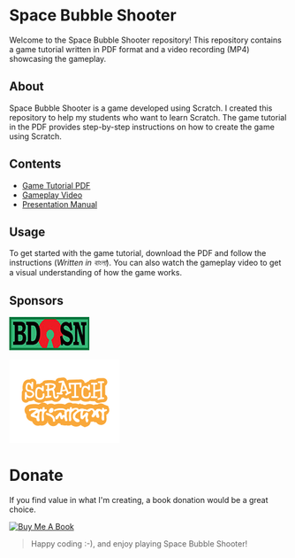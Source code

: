 # Space Bubble Shooter
Welcome to the Space Bubble Shooter repository! This repository contains a game tutorial written in PDF format and a video recording (MP4) showcasing the gameplay. 

## About
Space Bubble Shooter is a game developed using Scratch. I created this repository to help my students who want to learn Scratch. The game tutorial in the PDF provides step-by-step instructions on how to create the game using Scratch.

## Contents
- [Game Tutorial PDF](game_in_scratch_part_01.pdf)
- [Gameplay Video](gameplay_video.mp4)
- [Presentation Manual](presentation-manual.txt)
 
## Usage
To get started with the game tutorial, download the PDF and follow the instructions (<i>Written in বাংলা</i>). You can also watch the gameplay video to get a visual understanding of how the game works.

## Sponsors
[![bdOSN](sponsor's/bdosn.png)](https://bdosn.org/)

[![Scratch Bangladesh](sponsor's/Scratch-Bangladesh-Logo-1.png)](https://scratchbangladesh.com/)

# Donate 
If you find value in what I'm creating,‌ a book donation would be a great choice.

<a href="https://www.buymeacoffee.com/shrudra" target="_blank"><img src="https://img.buymeacoffee.com/button-api/?text=Buy%20me%20a%20book&emoji=📖&slug=shrudra&button_colour=FFDD00&font_colour=000000&font_family=Cookie&outline_colour=000000&coffee_colour=ffffff" alt="Buy Me A Book" style="height: auto !important;width: auto !important;" ></a>

> Happy coding :⁠-⁠), and enjoy playing Space Bubble Shooter!
